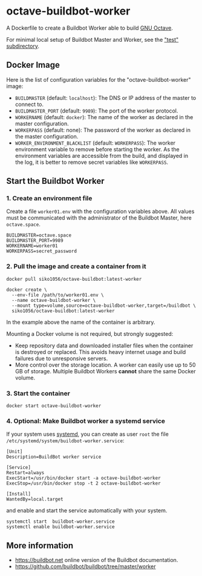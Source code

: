 # octave-buildbot-worker

A Dockerfile to create a Buildbot Worker able to build
[GNU Octave](https://www.octave.org).

For minimal local setup of Buildbot Master and Worker, see the
["test" subdirectory](https://github.com/siko1056/octave-buildbot/tree/master/test).

## Docker Image

Here is the list of configuration variables for the "octave-buildbot-worker"
image:

- `BUILDMASTER` (default: `localhost`): The DNS or IP address of the master to
  connect to.
- `BUILDMASTER_PORT` (default: `9989`): The port of the worker protocol.
- `WORKERNAME` (default: `docker`): The name of the worker as declared in the
  master configuration.
- `WORKERPASS` (default: none): The password of the worker as declared in the
  master configuration.
- `WORKER_ENVIRONMENT_BLACKLIST` (default: `WORKERPASS`): The worker
  environment variable to remove before starting the worker.  As the
  environment variables are accessible from the build, and displayed in the
  log, it is better to remove secret variables like `WORKERPASS`.

## Start the Buildbot Worker

### 1. Create an environment file

Create a file `worker01.env` with the configuration variables above.
All values must be communicated with the administrator of the Buildbot Master,
here `octave.space`.

```
BUILDMASTER=octave.space
BUILDMASTER_PORT=9989
WORKERNAME=worker01
WORKERPASS=secret_password
```

### 2. Pull the image and create a container from it

    docker pull siko1056/octave-buildbot:latest-worker

    docker create \
      --env-file /path/to/worker01.env \
      --name octave-buildbot-worker \
      --mount type=volume,source=octave-buildbot-worker,target=/buildbot \
      siko1056/octave-buildbot:latest-worker

In the example above the name of the container is arbitrary.

Mounting a Docker volume is not required, but strongly suggested:
- Keep repository data and downloaded installer files when the container is
  destroyed or replaced.  This avoids heavy internet usage and build failures
  due to unresponsive servers.
- More control over the storage location.  A worker can easily use up to 50 GB
  of storage.
Multiple Buildbot Workers **cannot** share the same Docker volume.

### 3. Start the container

    docker start octave-buildbot-worker

### 4. Optional: Make Buildbot worker a systemd service

If your system uses [systemd](https://systemd.io/), you can create as user
`root` the file `/etc/systemd/system/buildbot-worker.service`:

```
[Unit]
Description=BuildBot worker service

[Service]
Restart=always
ExecStart=/usr/bin/docker start -a octave-buildbot-worker
ExecStop=/usr/bin/docker stop -t 2 octave-buildbot-worker

[Install]
WantedBy=local.target
```
and enable and start the service automatically with your system.

    systemctl start  buildbot-worker.service
    systemctl enable buildbot-worker.service

## More information

- https://buildbot.net online version of the Buildbot documentation.
- https://github.com/buildbot/buildbot/tree/master/worker

